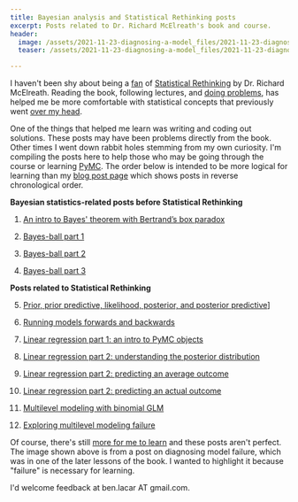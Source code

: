 ```yaml
---
title: Bayesian analysis and Statistical Rethinking posts
excerpt: Posts related to Dr. Richard McElreath's book and course.
header:
  image: /assets/2021-11-23-diagnosing-a-model_files/2021-11-23-diagnosing-a-model_39_2.png
  teaser: /assets/2021-11-23-diagnosing-a-model_files/2021-11-23-diagnosing-a-model_39_2.png

---
```


I haven't been shy about being a [fan](https://media.giphy.com/media/KhdQ2Ia3FJuKs/giphy.gif) of [Statistical Rethinking](https://xcelab.net/rm/statistical-rethinking/) by Dr. Richard McElreath. Reading the book, following lectures, and [doing problems](https://media.giphy.com/media/eChf44Gyj2VrO/giphy.gif), has helped me be more comfortable with statistical concepts that previously went [over my head](https://media.giphy.com/media/THua3iQuHfw4g/giphy.gif).

One of the things that helped me learn was writing and coding out solutions. These posts may have been problems directly from the book. Other times I went down rabbit holes stemming from my own curiosity. I'm compiling the posts here to help those who may be going through the course or learning [PyMC](https://docs.pymc.io/en/v3/). The order below is intended to be more logical for learning than my [blog post page](https://benslack19.github.io/year-archive/) which shows posts in reverse chronological order.

**Bayesian statistics-related posts before Statistical Rethinking**
1. [An intro to Bayes' theorem with Bertrand’s box paradox](https://benslack19.github.io/data%20science/statistics/a-bertrands-box/)

2. [Bayes-ball part 1](https://benslack19.github.io/data%20science/statistics/b-bayes-ball/)

3. [Bayes-ball part 2](https://benslack19.github.io/data%20science/statistics/prior-and-beta/)

4. [Bayes-ball part 3](https://benslack19.github.io/data%20science/statistics/credible-interval-and-math/)

**Posts related to Statistical Rethinking**

5. [Prior, prior predictive, likelihood, posterior, and posterior predictive](https://benslack19.github.io/prior-likelihood-posterior-predictive/)]

6. [Running models forwards and backwards](https://benslack19.github.io/data%20science/statistics/stats_rethinking_ch03_sim4blog_part1/)

7. [Linear regression part 1: an intro to PyMC objects](https://benslack19.github.io/data%20science/statistics/pymc-linreg-entry01/)

8. [Linear regression part 2: understanding the posterior distribution](https://benslack19.github.io/data%20science/statistics/pymc-linreg_entry02/)

9. [Linear regression part 2: predicting an average outcome](https://benslack19.github.io/data%20science/statistics/pymc-linreg_entry03/)

10. [Linear regression part 2: predicting an actual outcome](https://benslack19.github.io/data%20science/statistics/pymc-linreg_entry04/)

11. [Multilevel modeling with binomial GLM](https://benslack19.github.io/data%20science/statistics/multilevel_modeling_01/)

12. [Exploring multilevel modeling failure](https://benslack19.github.io/data%20science/statistics/diagnosing-a-model/)

Of course, there's still [more for me to learn](https://media.giphy.com/media/miz4vcp6teDBXNWhF8/giphy.gif) and these posts aren't perfect. The image shown above is from a post on diagnosing model failure, which was in one of the later lessons of the book. I wanted to highlight it because "failure" is necessary for learning.

I'd welcome feedback at ben.lacar AT gmail.com.